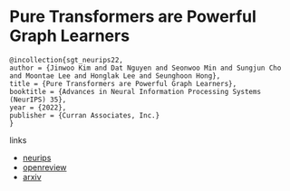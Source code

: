 # Pure Transformers are Powerful Graph Learners

```
@incollection{sgt_neurips22,
author = {Jinwoo Kim and Dat Nguyen and Seonwoo Min and Sungjun Cho and Moontae Lee and Honglak Lee and Seunghoon Hong},
title = {Pure Transformers are Powerful Graph Learners},
booktitle = {Advances in Neural Information Processing Systems (NeurIPS) 35},
year = {2022},
publisher = {Curran Associates, Inc.}
}
```

links
- [neurips](https://nips.cc/Conferences/2022/Schedule?showEvent=54611)
- [openreview](https://openreview.net/forum?id=um2BxfgkT2_)
- [arxiv](https://arxiv.org/abs/2207.02505)
